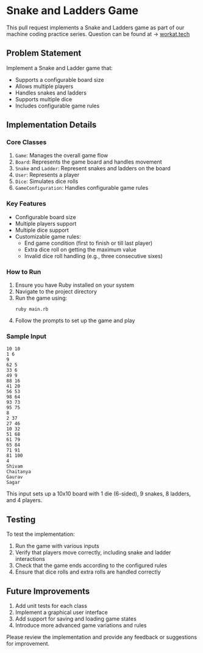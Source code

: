 # Snake and Ladders Game

This pull request implements a Snake and Ladders game as part of our machine coding practice series.
Question can be found at -> [workat.tech](https://workat.tech/machine-coding/practice/snake-and-ladder-problem-zgtac9lxwntg)

## Problem Statement

Implement a Snake and Ladder game that:
- Supports a configurable board size
- Allows multiple players
- Handles snakes and ladders
- Supports multiple dice
- Includes configurable game rules

## Implementation Details

### Core Classes

1. `Game`: Manages the overall game flow
2. `Board`: Represents the game board and handles movement
3. `Snake` and `Ladder`: Represent snakes and ladders on the board
4. `User`: Represents a player
5. `Dice`: Simulates dice rolls
6. `GameConfiguration`: Handles configurable game rules

### Key Features

- Configurable board size
- Multiple players support
- Multiple dice support
- Customizable game rules:
  - End game condition (first to finish or till last player)
  - Extra dice roll on getting the maximum value
  - Invalid dice roll handling (e.g., three consecutive sixes)

### How to Run

1. Ensure you have Ruby installed on your system
2. Navigate to the project directory
3. Run the game using:
   ```
   ruby main.rb
   ```
4. Follow the prompts to set up the game and play

### Sample Input

```
10 10
1 6
9
62 5
33 6
49 9
88 16
41 20
56 53
98 64
93 73
95 75
8
2 37
27 46
10 32
51 68
61 79
65 84
71 91
81 100
4
Shivam
Chaitanya
Gaurav
Sagar
```

This input sets up a 10x10 board with 1 die (6-sided), 9 snakes, 8 ladders, and 4 players.

## Testing

To test the implementation:
1. Run the game with various inputs
2. Verify that players move correctly, including snake and ladder interactions
3. Check that the game ends according to the configured rules
4. Ensure that dice rolls and extra rolls are handled correctly

## Future Improvements

1. Add unit tests for each class
2. Implement a graphical user interface
3. Add support for saving and loading game states
4. Introduce more advanced game variations and rules

Please review the implementation and provide any feedback or suggestions for improvement.
